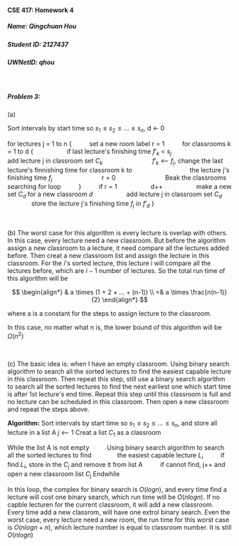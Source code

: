 #### CSE 417: Homework 4
##### Name: Qingchuan Hou
##### Student ID: 2127437
##### UWNetID: qhou
<br>

##### Problem 3:

(a)

Sort intervals by start time so $s_1 \le s_2 \le ... \le s_n$, 
d <- 0

for lectures j = 1 to n {
&emsp; &emsp; set a new room label r = 1
&emsp; &emsp; for classrooms k = 1 to d {
&emsp; &emsp; &emsp; &emsp; if last lecture's finishing time $f'_k$ < $s_j$
&emsp; &emsp; &emsp; &emsp; &emsp; &emsp; add lecture j in classroom set $C_k$
&emsp; &emsp; &emsp; &emsp; &emsp; &emsp; $f'_k$ <-- $f_j$, change the last lecture's finnishing time for classroom k to 
&emsp; &emsp; &emsp; &emsp; &emsp; &emsp; &emsp; the lecture j's finishing time $f_j$
&emsp; &emsp; &emsp; &emsp; &emsp; &emsp; r = 0
&emsp; &emsp; &emsp; &emsp; &emsp; &emsp; Beak the classrooms searching for loop
&emsp; &emsp; }
&emsp; &emsp; if r = 1
&emsp; &emsp; &emsp; &emsp; d++
&emsp; &emsp; &emsp; &emsp; make a new set $C_d$ for a new classroom $d$
&emsp; &emsp; &emsp; &emsp; add lecture j in classroom set $C_d$
&emsp; &emsp; &emsp; &emsp; store the lecture j's finishing time $f_j$ in $f'_d$
}

<br>

(b)
The worst case for this algorithm is every lecture is overlap with others. 
In this case, every lecture need a new classroom. But before the algorithm assign a new classroom to a lecture, it need compare all the lectures added before. Then creat a new classroom list and assign the lecture in this classroom.
For the $i$'s sorted lecture, this lecture i will compare all the lectures before, which are $i-1$ number of lectures. So the total run time of this algorithm will be 

$$
\begin{align*}
& a \times (1 + 2 + ... + (n-1)) \\
=& a \times \frac{n(n-1)}{2}
\end{align*}
$$

where a is a constant for the steps to assign lecture to the classroom. 

In this case, no matter what n is, the lower bound of this algorithm will be $\Omega (n^2)$

<br>

(c)
The basic idea is: when I have an empty classroom. Using binary search algorithm to search all the sorted lectures to find the easiest capable lecture in this classroom. Then repeat this step, still use a binary search algorithm to search all the sorted lectures to find the next earliest one which start time is after 1st lecture's end time. Repeat this step until this classroom is full and no lecture can be scheduled in this classroom. Then open a new classroom and repeat the steps above.

**Algorithm:**
Sort intervals by start time so $s_1 \le s_2 \le ... \le s_n$, and store all lecture in a list A
$j$ <-- 1
Creat a list $C_1$ as a classroom 


While the list A is not empty
&emsp; &emsp; Using binary search algorithm to search all the sorted lectures to find 
&emsp; &emsp; &emsp; the easiest capable lecture $L_i$
&emsp; &emsp; if find $L_i$, store in the $C_j$ and remove it from list A
&emsp; &emsp; if cannot find, j++ and open a new classroom list $C_j$
Endwhile

In this loop, the complex for binary search is $O(logn)$, and every time find a lecture will cost one binary search, which run time will be $O(nlogn)$. If no capble lecturen for the current classroom, it will add a new classroom. Every time add a new classrom, will have one extrol binary search. Even the worst case, every lecture need a new room, the run time for this worst case is $O(nlogn+n)$, which lecture number is equal to classroom number. It is still $O(nlogn)$